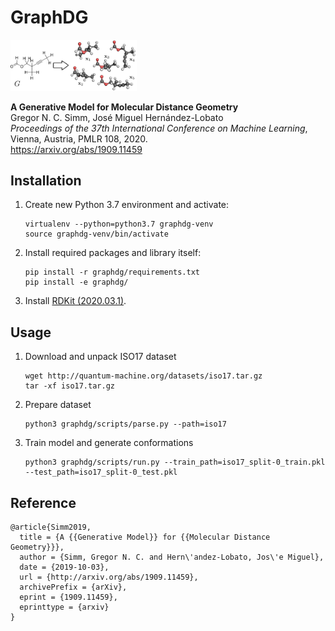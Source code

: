 # GraphDG

<img src="resources/confs.png" width="40%">

**A Generative Model for Molecular Distance Geometry**<br>
Gregor N. C. Simm, José Miguel Hernández-Lobato <br>
*Proceedings of the 37th International Conference on Machine Learning*, Vienna, Austria, PMLR 108, 2020.<br>
https://arxiv.org/abs/1909.11459

## Installation

1. Create new Python 3.7 environment and activate:
   ```text
   virtualenv --python=python3.7 graphdg-venv
   source graphdg-venv/bin/activate
   ```

2. Install required packages and library itself:
   ```text
   pip install -r graphdg/requirements.txt
   pip install -e graphdg/
   ```

3. Install [RDKit (2020.03.1)](https://www.rdkit.org/docs/Install.html).

## Usage

1. Download and unpack ISO17 dataset
   ```text
   wget http://quantum-machine.org/datasets/iso17.tar.gz
   tar -xf iso17.tar.gz 
   ```

2. Prepare dataset
   ```text
   python3 graphdg/scripts/parse.py --path=iso17
   ```

3. Train model and generate conformations
   ```text
   python3 graphdg/scripts/run.py --train_path=iso17_split-0_train.pkl --test_path=iso17_split-0_test.pkl
   ```

## Reference

```text
@article{Simm2019,
  title = {A {{Generative Model}} for {{Molecular Distance Geometry}}},
  author = {Simm, Gregor N. C. and Hern\'andez-Lobato, Jos\'e Miguel},
  date = {2019-10-03},
  url = {http://arxiv.org/abs/1909.11459},
  archivePrefix = {arXiv},
  eprint = {1909.11459},
  eprinttype = {arxiv}
}
```

